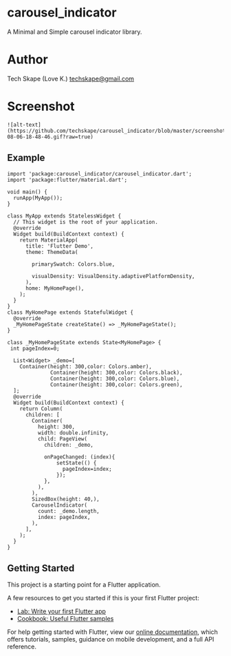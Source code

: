 # carousel_indicator

A Minimal and Simple carousel indicator library.

# Author

Tech Skape (Love K.) techskape@gmail.com

# Screenshot

    ![alt-text](https://github.com/techskape/carousel_indicator/blob/master/screenshots/2020-08-06-18-48-46.gif?raw=true)

## Example
```
import 'package:carousel_indicator/carousel_indicator.dart';
import 'package:flutter/material.dart';

void main() {
  runApp(MyApp());
}

class MyApp extends StatelessWidget {
  // This widget is the root of your application.
  @override
  Widget build(BuildContext context) {
    return MaterialApp(
      title: 'Flutter Demo',
      theme: ThemeData(
      
        primarySwatch: Colors.blue,
      
        visualDensity: VisualDensity.adaptivePlatformDensity,
      ),
      home: MyHomePage(),
    );
  }
}
class MyHomePage extends StatefulWidget {
  @override
  _MyHomePageState createState() => _MyHomePageState();
}

class _MyHomePageState extends State<MyHomePage> {
 int pageIndex=0;

  List<Widget> _demo=[
    Container(height: 300,color: Colors.amber),
              Container(height: 300,color: Colors.black),
              Container(height: 300,color: Colors.blue),
              Container(height: 300,color: Colors.green),
  ];
  @override
  Widget build(BuildContext context) {
    return Column(
      children: [
        Container(
          height: 300,
          width: double.infinity,
          child: PageView(
            children: _demo,
            
            onPageChanged: (index){
                setState(() {
                  pageIndex=index;
                });
            },
          ),
        ),
        SizedBox(height: 40,),
        CarouselIndicator(
          count: _demo.length,
          index: pageIndex,
        ),
      ],
    );
  }
}
```

## Getting Started

This project is a starting point for a Flutter application.

A few resources to get you started if this is your first Flutter project:

- [Lab: Write your first Flutter app](https://flutter.dev/docs/get-started/codelab)
- [Cookbook: Useful Flutter samples](https://flutter.dev/docs/cookbook)

For help getting started with Flutter, view our
[online documentation](https://flutter.dev/docs), which offers tutorials,
samples, guidance on mobile development, and a full API reference.
